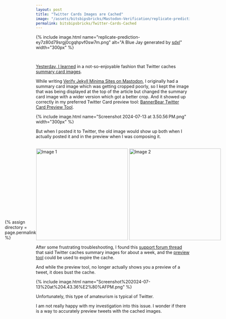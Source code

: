 ```yaml
---
layout: post
title: "Twitter Cards Images are Cached"
image: "/assets/bitsbipsbricks/Mastodon-Verification/replicate-prediction-ey7z80d79srgj0cgqhpvf0sw7m.png"
permalink: bitsbipsbricks/Twitter-Cards-Cached
---
```


{% include image.html 
  name="replicate-prediction-ey7z80d79srgj0cgqhpvf0sw7m.png" 
  alt="A Blue Jay generated by [sdxl](https://replicate.com/p/ey7z80d79srgj0cgqhpvf0sw7m)" 
  width="300px"
%}

<br>

[Yesterday, I learned](https://x.com/search?q=%22Today%20I%20learned%22%20OR%20TIL%20from%3ARamVasuthevan&src=typed_query&f=top) in a not-so-enjoyable fashion that Twitter caches [summary card images](https://developer.x.com/en/docs/twitter-for-websites/cards/overview/summary-card-with-large-image). 

While writing [Verify Jekyll Minima Sites on Mastodon](/bitsbipsbricks/Mastodon-Verification), I originally had a summary card image which was getting cropped poorly, so I kept the image that was being displayed at the top of the article but changed the summary card image with a wider version which got a better crop. And it showed up correctly in my preferred Twitter Card preview tool: [BannerBear Twitter Card Preview Tool](https://www.bannerbear.com/tools/twitter-card-preview-tool/). 

{% include image.html 
  name="Screenshot 2024-07-13 at 3.50.56 PM.png" 
  width="300px"
%}

But when I posted it to Twitter, the old image would show up both when I actually posted it and in the preview when I was composing it. 

<br>

<div style="display: flex; align-items: flex-end; justify-content: center;">
    {% assign directory = page.permalink %}
    <img src="/assets/{{ directory }}/Screenshot%202024-07-13%20at%202.54.40%E2%80%AFPM.png" alt="Image 1" style="width: 300px; margin-right: 5px;">
    <img src="/assets/{{ directory }}/Screenshot%202024-07-13%20at%203.50.53%E2%80%AFPM.png" alt="Image 2" style="width: 300px;">
</div>


After some frustrating troubleshooting, I found this [support forum thread](https://devcommunity.x.com/t/twitter-summary-cards-are-they-cached/18345) that said Twitter caches summary images for about a week, and the [preview tool](https://cards-dev.twitter.com/validator) could be used to expire the cache. 

And while the preview tool, no longer actually shows you a preview of a tweet, it does bust the cache.


{% include image.html 
  name="Screenshot%202024-07-13%20at%204.43.36%E2%80%AFPM.png" 
%}

Unfortunately, this type of amateurism is typical of Twitter. 

I am not really happy with my investigation into this issue. I wonder if there is a way to accurately preview tweets with the cached images.